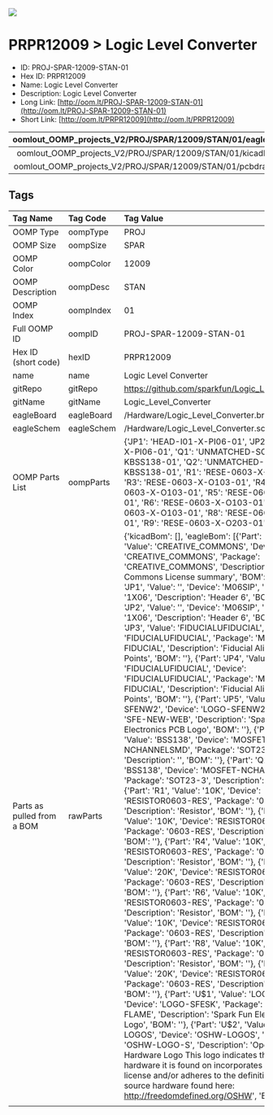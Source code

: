 


  
![][im]
# PRPR12009 > Logic Level Converter

- ID: PROJ-SPAR-12009-STAN-01
- Hex ID: PRPR12009
- Name: Logic Level Converter
- Description: Logic Level Converter
- Long Link: [http://oom.lt/PROJ-SPAR-12009-STAN-01](http://oom.lt/PROJ-SPAR-12009-STAN-01)
- Short Link: [http://oom.lt/PRPR12009](http://oom.lt/PRPR12009)
  

|oomlout_OOMP_projects_V2/PROJ/SPAR/12009/STAN/01/eagleImage.png|oomlout_OOMP_projects_V2/PROJ/SPAR/12009/STAN/01/eagleSchemImage.png|oomlout_OOMP_projects_V2/PROJ/SPAR/12009/STAN/01/kicadPcb3dFront.png|oomlout_OOMP_projects_V2/PROJ/SPAR/12009/STAN/01/kicadPcb3dBack.png|
| :---: | :---: | :---: | :---: |
|oomlout_OOMP_projects_V2/PROJ/SPAR/12009/STAN/01/kicadPcb3d.png|oomlout_OOMP_projects_V2/PROJ/SPAR/12009/STAN/01/bomBack.png|oomlout_OOMP_projects_V2/PROJ/SPAR/12009/STAN/01/bomFront.png|oomlout_OOMP_projects_V2/PROJ/SPAR/12009/STAN/01/pcbdraw.svg|
|oomlout_OOMP_projects_V2/PROJ/SPAR/12009/STAN/01/pcbdrawBack.svg||||

## Tags
  

|Tag Name|Tag Code|Tag Value|
| :--- | :--- | :--- |
|OOMP Type|oompType|PROJ|
|OOMP Size|oompSize|SPAR|
|OOMP Color|oompColor|12009|
|OOMP Description|oompDesc|STAN|
|OOMP Index|oompIndex|01|
|Full OOMP ID|oompID|PROJ-SPAR-12009-STAN-01|
|Hex ID (short code)|hexID|PRPR12009|
|name|name|Logic Level Converter|
|gitRepo|gitRepo|https://github.com/sparkfun/Logic_Level_Converter|
|gitName|gitName|Logic_Level_Converter|
|eagleBoard|eagleBoard|/Hardware/Logic_Level_Converter.brd|
|eagleSchem|eagleSchem|/Hardware/Logic_Level_Converter.sch|
|OOMP Parts List|oompParts|{'JP1': 'HEAD-I01-X-PI06-01', 'JP2': 'HEAD-I01-X-PI06-01', 'Q1': 'UNMATCHED-SO23-X-KBSS138-01', 'Q2': 'UNMATCHED-SO23-X-KBSS138-01', 'R1': 'RESE-0603-X-O103-01', 'R3': 'RESE-0603-X-O103-01', 'R4': 'RESE-0603-X-O103-01', 'R5': 'RESE-0603-X-O203-01', 'R6': 'RESE-0603-X-O103-01', 'R7': 'RESE-0603-X-O103-01', 'R8': 'RESE-0603-X-O103-01', 'R9': 'RESE-0603-X-O203-01'}|
|Parts as pulled from a BOM|rawParts|{'kicadBom': [], 'eagleBom': [{'Part': 'CC_TEXT1', 'Value': 'CREATIVE_COMMONS', 'Device': 'CREATIVE_COMMONS', 'Package': 'CREATIVE_COMMONS', 'Description': 'Creative Commons License summary', 'BOM': ''}, {'Part': 'JP1', 'Value': '', 'Device': 'M06SIP', 'Package': '1X06', 'Description': 'Header 6', 'BOM': ''}, {'Part': 'JP2', 'Value': '', 'Device': 'M06SIP', 'Package': '1X06', 'Description': 'Header 6', 'BOM': ''}, {'Part': 'JP3', 'Value': 'FIDUCIALUFIDUCIAL', 'Device': 'FIDUCIALUFIDUCIAL', 'Package': 'MICRO-FIDUCIAL', 'Description': 'Fiducial Alignment Points', 'BOM': ''}, {'Part': 'JP4', 'Value': 'FIDUCIALUFIDUCIAL', 'Device': 'FIDUCIALUFIDUCIAL', 'Package': 'MICRO-FIDUCIAL', 'Description': 'Fiducial Alignment Points', 'BOM': ''}, {'Part': 'JP5', 'Value': 'LOGO-SFENW2', 'Device': 'LOGO-SFENW2', 'Package': 'SFE-NEW-WEB', 'Description': 'Spark Fun Electronics PCB Logo', 'BOM': ''}, {'Part': 'Q1', 'Value': 'BSS138', 'Device': 'MOSFET-NCHANNELSMD', 'Package': 'SOT23-3', 'Description': '', 'BOM': ''}, {'Part': 'Q2', 'Value': 'BSS138', 'Device': 'MOSFET-NCHANNELSMD', 'Package': 'SOT23-3', 'Description': '', 'BOM': ''}, {'Part': 'R1', 'Value': '10K', 'Device': 'RESISTOR0603-RES', 'Package': '0603-RES', 'Description': 'Resistor', 'BOM': ''}, {'Part': 'R3', 'Value': '10K', 'Device': 'RESISTOR0603-RES', 'Package': '0603-RES', 'Description': 'Resistor', 'BOM': ''}, {'Part': 'R4', 'Value': '10K', 'Device': 'RESISTOR0603-RES', 'Package': '0603-RES', 'Description': 'Resistor', 'BOM': ''}, {'Part': 'R5', 'Value': '20K', 'Device': 'RESISTOR0603-RES', 'Package': '0603-RES', 'Description': 'Resistor', 'BOM': ''}, {'Part': 'R6', 'Value': '10K', 'Device': 'RESISTOR0603-RES', 'Package': '0603-RES', 'Description': 'Resistor', 'BOM': ''}, {'Part': 'R7', 'Value': '10K', 'Device': 'RESISTOR0603-RES', 'Package': '0603-RES', 'Description': 'Resistor', 'BOM': ''}, {'Part': 'R8', 'Value': '10K', 'Device': 'RESISTOR0603-RES', 'Package': '0603-RES', 'Description': 'Resistor', 'BOM': ''}, {'Part': 'R9', 'Value': '20K', 'Device': 'RESISTOR0603-RES', 'Package': '0603-RES', 'Description': 'Resistor', 'BOM': ''}, {'Part': 'U$1', 'Value': 'LOGO-SFESK', 'Device': 'LOGO-SFESK', 'Package': 'SFE-LOGO-FLAME', 'Description': 'Spark Fun Electronics PCB Logo', 'BOM': ''}, {'Part': 'U$2', 'Value': 'OSHW-LOGOS', 'Device': 'OSHW-LOGOS', 'Package': 'OSHW-LOGO-S', 'Description': 'Open Source Hardware Logo This logo indicates the piece of hardware it is found on incorporates a OSHW license and/or adheres to the definition of open source hardware found here: http://freedomdefined.org/OSHW', 'BOM': ''}]}|
||||



[im]: PROJ/SPAR/12009/STAN/01/kicadPcb3d_450.png
